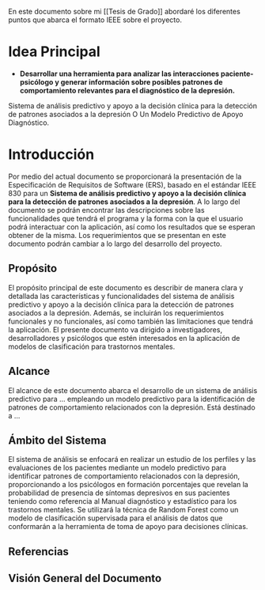 En este documento sobre mi [[Tesis de Grado]] abordaré los diferentes puntos que abarca el formato IEEE sobre el proyecto.

# Idea Principal
- **Desarrollar una herramienta para analizar las interacciones paciente-psicólogo y generar información sobre posibles patrones de comportamiento relevantes para el diagnóstico de la depresión.**

Sistema de análisis predictivo y apoyo a la decisión clínica para la detección de patrones asociados a la depresión O Un Modelo Predictivo de Apoyo Diagnóstico.

# Introducción
Por medio del actual documento se proporcionará la presentación de la Especificación de Requisitos de Software (ERS), basado en el estándar IEEE 830 para un **Sistema de análisis predictivo y apoyo a la decisión clínica para la detección de patrones asociados a la depresión**. A lo largo del documento se podrán encontrar las descripciones sobre las funcionalidades que tendrá el programa y la forma con la que el usuario podrá interactuar con la aplicación, así como los resultados que se esperan obtener de la misma. Los requerimientos que se presentan en este documento podrán cambiar a lo largo del desarrollo del proyecto.
## Propósito
El propósito principal de este documento es describir de manera clara y detallada las características y funcionalidades del sistema de análisis predictivo y apoyo a la decisión clínica para la detección de patrones asociados a la depresión. Además, se incluirán los requerimientos funcionales y no funcionales, así como también las limitaciones que tendrá la aplicación. El presente documento va dirigido a investigadores, desarrolladores y psicólogos que estén interesados en la aplicación de modelos de clasificación para trastornos mentales.
## Alcance
El alcance de este documento abarca el desarrollo de un sistema de análisis predictivo para ... empleando un modelo predictivo para la identificación de patrones de comportamiento relacionados con la depresión. Está destinado a ...
## Ámbito del Sistema
El sistema de análisis se enfocará en realizar un estudio de los perfiles y las evaluaciones de los pacientes mediante un modelo predictivo para identificar patrones de comportamiento relacionados con la depresión, proporcionando a los psicólogos en formación porcentajes que revelan la probabilidad de presencia de síntomas depresivos en sus pacientes teniendo como referencia al Manual diagnóstico y estadístico para los trastornos mentales. Se utilizará la técnica de Random Forest como un modelo de clasificación supervisada para el análisis de datos que conformarán a la herramienta de toma de apoyo para decisiones clínicas.
## Referencias
## Visión General del Documento
